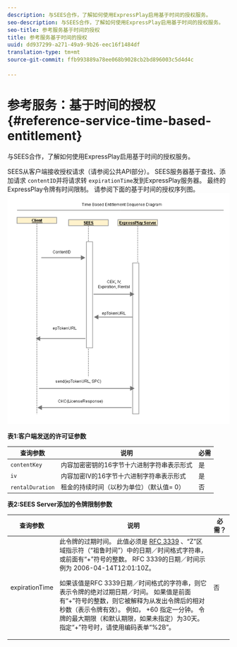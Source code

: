 ```yaml
---
description: 与SEES合作，了解如何使用ExpressPlay启用基于时间的授权服务。
seo-description: 与SEES合作，了解如何使用ExpressPlay启用基于时间的授权服务。
seo-title: 参考服务基于时间的授权
title: 参考服务基于时间的授权
uuid: dd937299-a271-49a9-9b26-eec16f1484df
translation-type: tm+mt
source-git-commit: ffb993889a78ee068b9028cb2bd896003c5d4d4c

---
```



# 参考服务：基于时间的授权 {#reference-service-time-based-entitlement}

与SEES合作，了解如何使用ExpressPlay启用基于时间的授权服务。

SEES从客户端接收授权请求（请参阅公共API部分）。 SEES服务器基于查找、添加请求 `contentID`并将请求转 `expirationTime`发到ExpressPlay服务器。 最终的ExpressPlay令牌有时间限制。 请参阅下面的基于时间的授权序列图。 ![](assets/fees-time-based.png)

**表1:客户端发送的许可证参数**

| 查询参数 | 说明 | 必需 |
|---|---|---|
| `contentKey` | 内容加密密钥的16字节十六进制字符串表示形式 | 是 |
| `iv` | 内容加密IV的16字节十六进制字符串表示形式 | 是 |
| `rentalDuration` | 租金的持续时间（以秒为单位）（默认值= 0） | 否 |

**表2:SEES Server添加的令牌限制参数**

<table id="table_E979FAD7A61A4832A46667301939FAEB">  
 <thead> 
  <tr> 
   <th class="entry"> 查询参数 </th> 
   <th class="entry"> 说明 </th> 
   <th class="entry"> 必需？ </th> 
  </tr> 
 </thead>
 <tbody> 
  <tr> 
   <td><span class="codeph"> expirationTime</span> </td> 
   <td>此令牌的过期时间。 此值必须是 <a href="https://www.ietf.org/rfc/rfc3339.txt" format="html" type="external"> RFC 3339</a> 、“Z”区域指示符（“祖鲁时间”）中的日期／时间格式字符串，或前面有“+”符号的整数。 RFC 3339的日期／时间示例为 <span class="codeph"> 2006-04-14T12:01:10Z</span>。 <p>如果该值是RFC 3339日期／时间格式的字符串，则它表示令牌的绝对过期日期／时间。 如果值是前面有“+”符号的整数，则它被解释为从发出令牌后的相对秒数（表示令牌有效）。 例如， <span class="codeph"> +60</span> 指定一分钟。 令牌的最大期限（和默认期限，如果未指定）为30天。 指定“+”符号时，请使用编码表单“%2B”。 </p> </td> 
   <td> 否 </td> 
  </tr> 
 </tbody> 
</table>

